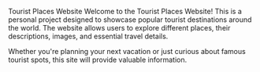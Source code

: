 Tourist Places Website
Welcome to the Tourist Places Website! This is a personal project designed to showcase popular tourist destinations around the world. The website allows users to explore different places, their descriptions, images, and essential travel details.

Whether you're planning your next vacation or just curious about famous tourist spots, this site will provide valuable information.

